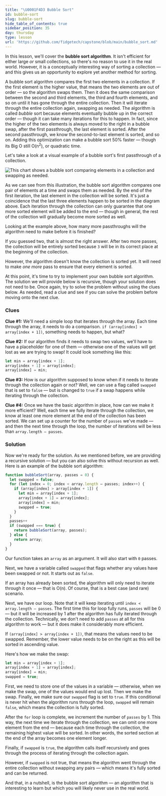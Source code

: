 ```yaml
---
title: "\U0001F4D3 Bubble Sort"
id: bubble-sort
slug: bubble-sort
hide_table_of_contents: true
sidebar_position: 35
day: thursday
type: lesson
url: 'https://github.com/fidgetech/capstone/blob/main/bubble_sort.md'
---
```


In this lesson, we'll cover the **bubble sort algorithm**. It isn't efficient for either large _or_ small collections, so there's no reason to use it in the real world. However, it is a conceptually interesting way of sorting a collection — and this gives us an opportunity to explore yet another method for sorting.

A bubble sort algorithm compares the first two elements in a collection. If the first element is the higher value, that means the two elements are out of order — so the algorithm swaps them. Then it does the same comparison between the second and third elements, the third and fourth elements, and so on until it has gone through the entire collection. Then it will iterate through the entire collection again, swapping as needed. The algorithm is called _bubble_ sort because elements eventually bubble up in the correct order — though it can take many iterations for this to happen. In fact, since the higher of the two elements is always moved to the right in a bubble swap, after the first passthrough, the last element is sorted. After the second passthrough, we know the second-to-last element is sorted, and so on. Adding this optimization can make a bubble sort 50% faster — though its Big O still O(n<sup>2</sup>), or quadratic time.

Let's take a look at a visual example of a bubble sort's first passthrough of a collection.

![This chart shows a bubble sort comparing elements in a collection and swapping as needed.](https://learnhowtoprogram.s3.us-west-2.amazonaws.com/computer-science-curriculum-2020/bubble-sort.png)

As we can see from this illustration, the bubble sort algorithm compares one pair of elements at a time and swaps them as needed. By the end of the first iteration, the last element in the collection will be sorted. It's just a coincidence that the last three elements happen to be sorted in the diagram above. Each iteration through the collection can only guarantee that one more sorted element will be added to the end — though in general, the rest of the collection will gradually become more sorted as well.

Looking at the example above, how many more passthroughs will the algorithm need to make before it is finished?

If you guessed two, that is almost the right answer. After two more passes, the collection will be entirely sorted because `3` will be in its correct place at the beginning of the collection.

However, the algorithm doesn't know the collection is sorted yet. It will need to make _one more_ pass to ensure that every element is sorted.

At this point, it's time to try to implement your own bubble sort algorithm. The solution we will provide below is recursive, though your solution does not need to be. Once again, try to solve the problem without using the clues below. As needed, read a clue and see if you can solve the problem before moving onto the next clue.

### Clues

**Clue #1:** We'll need a simple loop that iterates through the array. Each time through the array, it needs to do a comparison. `if (array[index] > array[index + 1])`, something needs to happen, but what?

**Clue #2:** If our algorithm finds it needs to swap two values, we'll have to have a placeholder for one of them — otherwise one of the values will get lost as we are trying to swap! It could look something like this:

```js
let min = array[index + 1];
array[index + 1] = array[index];
array[index] = min;
```

**Clue #3:** How is our algorithm supposed to know when if it needs to iterate through the collection again or not? Well, we can use a flag called `swapped` that is set to `false` — but is changed to `true` if a swap happens while iterating through the collection.

**Clue #4:** Once we have the basic algorithm in place, how can we make it more efficient? Well, each time we fully iterate through the collection, we know at least one more element at the end of the collection has been sorted. We can set up a counter for the number of `passes` we've made — and then the next time through the loop, the number of iterations will be less than `array.length — passes`.

### Solution

Now we're ready for the solution. As we mentioned before, we are providing a recursive solution — but you can also solve this without recursion as well. Here is an example of the bubble sort algorithm:

```js
function bubbleSort(array, passes = 0) {
  let swapped = false;
  for (let index = 0; index < array.length — passes; index++) {
    if (array[index] > array[index + 1]) {
      let min = array[index + 1];
      array[index + 1] = array[index];
      array[index] = min;
      swapped = true;
    }
  }
  passes++
  if (swapped === true) {
    return bubbleSort(array, passes);
  } else {
    return array;
  }
}
```

Our function takes an `array` as an argument. It will also start with `0` passes.

Next, we have a variable called `swapped` that flags whether any values have been swapped or not. It starts out as `false`.

If an array has already been sorted, the algorithm will only need to iterate through it once — that is O(n). Of course, that is a best case (and rare) scenario.

Next, we have our loop. Note that it will keep iterating until `index < array.length — passes`. The first time this for loop fully runs, `passes` will be 0 — but it will be increased by 1 after the algorithm has fully iterated through the collection. Technically, we don't need to add `passes` at all for this algorithm to work — but it does make it considerably more efficient.

If `(array[index] > array[index + 1])`, that means the values need to be swapped. Remember, the lower value needs to be on the right as this will be sorted in ascending value.

Here's how we make the swap:

```js
let min = array[index + 1];
array[index + 1] = array[index];
array[index] = min;
swapped = true;
```

First, we need to store one of the values in a variable — otherwise, when we make the swap, one of the values would end up lost. Then we make the swap. Finally, we make sure our `swapped` flag is set to `true`. If this conditional is never hit when the algorithm runs through the loop, `swapped` will remain `false`, which means the collection is fully sorted.

After the `for` loop is complete, we increment the number of `passes` by 1. This way, the next time we iterate through the collection, we can omit one more element from the end — because each time through the collection, the remaining highest value will be sorted. In other words, the sorted section at the end of the array becomes one element longer.

Finally, if `swapped` is `true`, the algorithm calls itself recursively and goes through the process of iterating through the collection again.

However, if `swapped` is not true, that means the algorithm went through the entire collection without swapping any pairs — which means it's fully sorted and can be returned.

And that, in a nutshell, is the bubble sort algorithm — an algorithm that is interesting to learn but which you will likely never use in the real world.